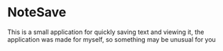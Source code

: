 # NoteSave
This is a small application for quickly saving text and viewing it, the application was made for myself, so something may be unusual for you

